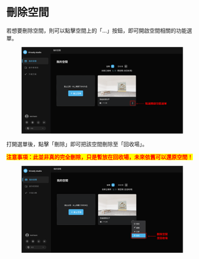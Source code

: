 # 刪除空間

若想要刪除空間，則可以點擊空間上的「...」按鈕，即可開啟空間相關的功能選單。

<figure><img src="../.gitbook/assets/Frame 13 (1).png" alt=""><figcaption></figcaption></figure>

打開選單後，點擊「刪除」即可把該空間刪除至「回收場」。

<mark style="color:red;">**注意事項：此並非真的完全刪除，只是暫放在回收場，未來依舊可以還原空間！**</mark>

<figure><img src="../.gitbook/assets/Frame 14.png" alt=""><figcaption></figcaption></figure>

